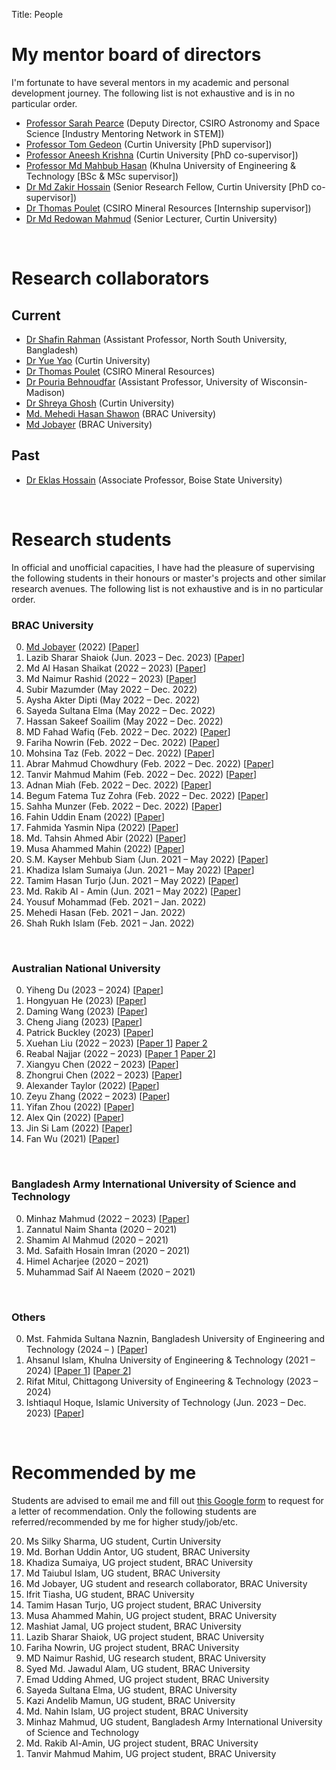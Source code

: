 Title: People

# My mentor board of directors
I'm fortunate to have several mentors in my academic and personal development journey. The following list is not exhaustive and is in no particular order.

- [Professor Sarah Pearce](https://careerswithstem.com.au/profiles/director-of-astronomy-and-space-science-csiro/) (Deputy Director, CSIRO Astronomy and Space Science [Industry Mentoring Network in STEM])
- [Professor Tom Gedeon](https://staffportal.curtin.edu.au/staff/profile/view/tom-gedeon-5e48a1fd/) (Curtin University [PhD supervisor])
- [Professor Aneesh Krishna](https://staffportal.curtin.edu.au/staff/profile/view/aneesh-krishna-1b4c5581/) (Curtin University [PhD co-supervisor])
- [Professor Md Mahbub Hasan](https://www.kuet.ac.bd/eee/mahbub) (Khulna University of Engineering & Technology [BSc & MSc supervisor])
- [Dr Md Zakir Hossain](https://sites.google.com/view/zakirh) (Senior Research Fellow, Curtin University [PhD co-supervisor])
- [Dr Thomas Poulet](https://people.csiro.au/p/t/thomas-poulet) (CSIRO Mineral Resources [Internship supervisor])
- [Dr Md Redowan Mahmud](https://staffportal.curtin.edu.au/staff/profile/view/md-redowan-mahmud-682e2209/) (Senior Lecturer, Curtin University)

&nbsp;

# Research collaborators
## Current
- [Dr Shafin Rahman](https://sites.google.com/site/rshafin) (Assistant Professor, North South University, Bangladesh)
- [Dr Yue Yao](http://yorkeyao.cc/) (Curtin University)
- [Dr Thomas Poulet](https://people.csiro.au/p/t/thomas-poulet) (CSIRO Mineral Resources)
- [Dr Pouria Behnoudfar](https://scholar.google.com/citations?user=Imuw5CMAAAAJ) (Assistant Professor, University of Wisconsin-Madison)
- [Dr Shreya Ghosh](https://sites.google.com/view/shreyaghosh) (Curtin University)
- [Md. Mehedi Hasan Shawon](https://www.mehedi.info/) (BRAC University)
- [Md Jobayer](https://jobayer.github.io/) (BRAC University)
## Past
- [Dr Eklas Hossain](https://www.boisestate.edu/research-hcri/about-us/eklas-hossain/) (Associate Professor, Boise State University)

&nbsp;

# Research students
In official and unofficial capacities, I have had the pleasure of supervising the following students in their honours or master's projects and other similar research avenues. The following list is not exhaustive and is in no particular order.

### BRAC University
0. [Md Jobayer](https://jobayer.github.io/) (2022) [[Paper](./publications#jobayer2022a)]
0. Lazib Sharar Shaiok (Jun. 2023 – Dec. 2023) [[Paper](publications#shaiok2023attention)]
0. Md Al Hasan Shaikat (2022 – 2023) [[Paper](./publications#jobayer2022a)]
0. Md Naimur Rashid (2022 – 2023) [[Paper](./publications#jobayer2022a)]
0. Subir Mazumder (May 2022 – Dec. 2022)
0. Aysha Akter Dipti (May 2022 – Dec. 2022)
0. Sayeda Sultana Elma (May 2022 – Dec. 2022)
0. Hassan Sakeef Soailim (May 2022 – Dec. 2022)
0. MD Fahad Wafiq (Feb. 2022 – Dec. 2022) [[Paper](publications#wafiq2023smart)]
0. Fariha Nowrin (Feb. 2022 – Dec. 2022) [[Paper](publications#wafiq2023smart)]
0. Mohsina Taz (Feb. 2022 – Dec. 2022) [[Paper](publications#wafiq2023smart)]
0. Abrar Mahmud Chowdhury (Feb. 2022 – Dec. 2022) [[Paper](publications#wafiq2023smart)]
0. Tanvir Mahmud Mahim (Feb. 2022 – Dec. 2022) [[Paper](publications#mahim2023experimental)]
0. Adnan Miah (Feb. 2022 – Dec. 2022) [[Paper](publications#mahim2023experimental)]
0. Begum Fatema Tuz Zohra (Feb. 2022 – Dec. 2022) [[Paper](publications#mahim2023experimental)]
0. Sahha Munzer (Feb. 2022 – Dec. 2022) [[Paper](publications#mahim2023experimental)]
0. Fahin Uddin Enam (2022) [[Paper](publications#nipa2023prosthetic)]
0. Fahmida Yasmin Nipa (2022) [[Paper](publications#nipa2023prosthetic)]
0. Md. Tahsin Ahmed Abir (2022) [[Paper](publications#nipa2023prosthetic)]
0. Musa Ahammed Mahin (2022) [[Paper](publications#nipa2023prosthetic)]
0. S.M. Kayser Mehbub Siam (Jun. 2021 – May 2022) [[Paper](publications#siam2023bikesafe)]
0. Khadiza Islam Sumaiya (Jun. 2021 – May 2022) [[Paper](publications#siam2023bikesafe)]
0. Tamim Hasan Turjo (Jun. 2021 – May 2022) [[Paper](publications#siam2023bikesafe)]
0. Md. Rakib Al - Amin (Jun. 2021 – May 2022) [[Paper](publications#siam2023bikesafe)]
0. Yousuf Mohammad (Feb. 2021 – Jan. 2022)
0. Mehedi Hasan (Feb. 2021 – Jan. 2022)
0. Shah Rukh Islam (Feb. 2021 – Jan. 2022)

&nbsp;
### Australian National University
0. Yiheng Du (2023 – 2024) [[Paper](publications#du2024investigating)]
0. Hongyuan He (2023) [[Paper](publications#hongyuan2023tca)]
0. Daming Wang (2023) [[Paper](publications#hongyuan2023tca)]
0. Cheng Jiang (2023) [[Paper](publications#jiang2023maskthefer)]
0. Patrick Buckley (2023) [[Paper](publications#buckley2023convolutional)]
0. Xuehan Liu (2022 – 2023) [[Paper 1](./publications#liu2023MADE)] [Paper 2](./publications#liu2022machine)
0. Reabal Najjar (2022 – 2023) [[Paper 1](./publications#najjar2022the) [Paper 2](./publications#mahmud2023which)]
0. Xiangyu Chen (2022 – 2023) [[Paper](./publications#chen2023C3-PO)]
0. Zhongrui Chen (2022 – 2023) [[Paper](./publications#chen2023mutfusvae)]
0. Alexander Taylor (2022) [[Paper](publications#jobayer2023machine)]
0. Zeyu Zhang (2022 – 2023) [[Paper](./publications#liu2022machine)]
0. Yifan Zhou (2022) [[Paper](./publications#zhou2023how)]
0. Alex Qin (2022) [[Paper](./publications#qin2022machine)]
0. Jin Si Lam (2022) [[Paper](./publications#lam2022machine)]
0. Fan Wu (2021) [[Paper](./publications#wu2022an)]

&nbsp;
### Bangladesh Army International University of Science and Technology
0. Minhaz Mahmud (2022 – 2023) [[Paper](./publications#mahmud2023which)]
0. Zannatul Naim Shanta (2020 – 2021)
0. Shamim Al Mahmud (2020 – 2021)
0. Md. Safaith Hosain Imran (2020 – 2021)
0. Himel Acharjee (2020 – 2021)
0. Muhammad Saif Al Naeem (2020 – 2021)

&nbsp;
### Others
0. Mst. Fahmida Sultana Naznin, Bangladesh University of Engineering and Technology (2024 – ) [[Paper](publications#naznin2024cstrl)]
0. Ahsanul Islam, Khulna University of Engineering & Technology (2021 – 2024) [[Paper 1](publications#islam2021eigenvalue)] [[Paper 2](publications#islam2024bdconvsgnet)]
0. Rifat Mitul, Chittagong University of Engineering & Technology (2023 – 2024)
0. Ishtiaqul Hoque, Islamic University of Technology (Jun. 2023 – Dec. 2023) [[Paper](publications#shaiok2023attention)]

&nbsp;
<h1>Recommended by me</h1>
<p>Students are advised to email me and fill out <a href="https://forms.gle/hcznDQMDLUE4bXN87">this Google form</a> to request for a letter of recommendation. Only the following students are referred/recommended by me for higher study/job/etc.</p>
<ol reversed>
    <li>Ms Silky Sharma, UG student, Curtin University</li>
    <li>Md. Borhan Uddin Antor, UG student, BRAC University</li>
    <li>Khadiza Sumaiya, UG project student, BRAC University</li>
    <li>Md Taiubul Islam, UG student, BRAC University</li>
    <li>Md Jobayer, UG student and research collaborator, BRAC University</li>
    <li>Ifrit Tiasha, UG student, BRAC University</li>
    <li>Tamim Hasan Turjo, UG project student, BRAC University</li>
    <li>Musa Ahammed Mahin, UG project student, BRAC University</li>
    <li>Mashiat Jamal, UG project student, BRAC University</li>
    <li>Lazib Sharar Shaiok, UG project student, BRAC University</li>
    <li>Fariha Nowrin, UG project student, BRAC University</li>
    <li>MD Naimur Rashid, UG research student, BRAC University</li>
    <li>Syed Md. Jawadul Alam, UG student, BRAC University</li>
    <li>Emad Udding Ahmed, UG project student, BRAC University</li>
    <li>Sayeda Sultana Elma, UG student, BRAC University</li>
    <li>Kazi Andelib Mamun, UG student, BRAC University</li>
    <li>Md. Nahin Islam, UG project student, BRAC University</li>
    <li>Minhaz Mahmud, UG student, Bangladesh Army International University of Science and Technology</li>
    <li>Md. Rakib Al-Amin, UG project student, BRAC University</li>
    <li>Tanvir Mahmud Mahim, UG project student, BRAC University</li>
</ol>
